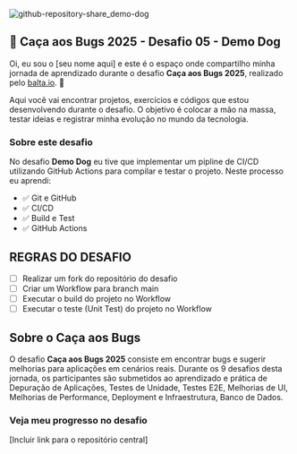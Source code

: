 ![github-repository-share_demo-dog](https://github.com/user-attachments/assets/6c114927-c2af-422b-8a03-713a27d7f309)

## 👻 Caça aos Bugs 2025 - Desafio 05 - Demo Dog

Oi, eu sou o [seu nome aqui] e este é o espaço onde compartilho minha jornada de aprendizado durante o desafio **Caça aos Bugs 2025**, realizado pelo [balta.io](https://balta.io). 👻

Aqui você vai encontrar projetos, exercícios e códigos que estou desenvolvendo durante o desafio. O objetivo é colocar a mão na massa, testar ideias e registrar minha evolução no mundo da tecnologia.

### Sobre este desafio
No desafio **Demo Dog** eu tive que implementar um pipline de CI/CD utilizando GitHub Actions para compilar e testar o projeto.
Neste processo eu aprendi:
* ✅ Git e GitHub
* ✅ CI/CD
* ✅ Build e Test
* ✅ GitHub Actions

## REGRAS DO DESAFIO
- [ ] Realizar um fork do repositório do desafio
- [ ] Criar um Workflow para branch main
- [ ] Executar o build do projeto no Workflow
- [ ] Executar o teste (Unit Test) do projeto no Workflow

## Sobre o Caça aos Bugs
O desafio **Caça aos Bugs 2025** consiste em encontrar bugs e sugerir melhorias para aplicações em cenários reais. Durante os 9 desafios desta jornada, os participantes são submetidos ao aprendizado e prática de Depuração de Aplicações, Testes de Unidade, Testes E2E, Melhorias de UI, Melhorias de Performance, Deployment e Infraestrutura,
Banco de Dados.

### Veja meu progresso no desafio
[Incluir link para o repositório central]
